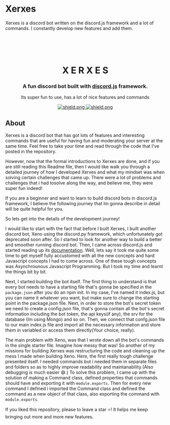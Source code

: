 # Xerxes
Xerxes is a discord bot written on the discord.js framework and a lot of commands. I constantly develop new features and add them.

<h1 align="center">
  <br>
  <a href="https://github.com/coderXeno/Xerxes"></a>
  <br>
  X E R X E S
  <br>
</h1>

<h3 align=center>A fun discord bot built with <a href=https://github.com/discordjs/discord.js>discord.js</a> framework.</h3>
<p align="center">Its super fun to use, has a lot of nice features and commands 


<div align=center>

  <a href="https://github.com/discordjs">
    <img src="https://img.shields.io/badge/discord.js-v13.0-blue.svg?logo=npm" alt="shield.png">
  </a>

  <a href="https://github.com/coderXeno/Xerxes/blob/main/LICENSE">
    <img src="https://img.shields.io/badge/license-MITv3-green" alt="shield.png">
  </a>

</div>

## About

Xerxes is a discord bot that has got lots of features and interesting commands that are useful for having fun and moderating 
your server at the same time. Feel free to take your time and read through the code that I've posted in the repository.

However, now that the formal introductions to Xerxes are done, and if you are still reading this Readme file, then I would like
walk you through a detailed journey of how I developed Xerxes and what my mindset was when solving certain challenges that came up. 
There were a lot of problems and challenges that i had tosolve along the way, and believe me, they were super fun indeed!

If you are a beginner and want to learn to build discord bots in discord.js framework, I believe the 
following journey that Im gonna describe in detail will be quite helpful for you.

So lets get into the details of the development journey!

I would like to start with the fact that before I built Xerxes, I built another discord bot, Xeno using the discord.py framework,
which unfortunately got deprecated soon after. So I started to look for another way to build a better and smoother running discord 
bot. Then, I came across discord.js and started reading up its <a href="https://discord.js.org/#/docs/main/stable/general/welcome">documentation</a>.
Well, lets say it took me quite some time to get myself fully accustomed with all the new concepts and hard Javascript concepts I had
to come across. One of these tough concepts was Asynchrounous Javascript Programming. But I took my time and learnt the things bit by bit.

Next, I started building the bot itself. The first thing to understand is that every bot needs to have a starting file that's gonna be 
specified in the ```package.json``` after you do an npm init. In my case, I've named it index.js, but you can name it whatever you want, 
but make sure to change the starting point in the package.json file. Next, in order to store the bot's secret token we need to create a 
config.json file, that's gonna contain all the bot's secret information including the bot token, the api keys(if any), the srv for the database
(Im using Mongo) and so on. Then, we connect that confg.json file to our main index.js file and import all the necessary information 
and store them in variabled or access them directly(Your choice, really).

The main problem with Xeno, was that I wrote down all the bot's commands in the single starter file. Imagine how messy that was!
So another of my missions for building Xerxes was restructuring the code and cleaning up the mess I made when building Xeno.
Here, the first really tough challenge presented itself. I needed commands but i needed them in separate files and folders so as to highly
improve readability and maintanability.(Also debugging is much easier 😅.) To solve this problem, I came up with the solution of making a Command class,
defined properties that commands should have and exporting it with ``module.exports``. Then for every new command I defined i imported the Command class 
and defined the command as a new object of that class, also exporting the command with ``module.exports``.

If you liked this repository, please to leave a star ⭐! It helps me keep bringing out more and more new features.
